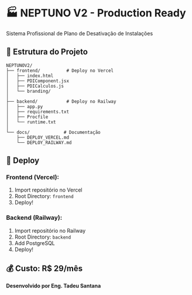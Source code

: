 # 🏭 NEPTUNO V2 - Production Ready

Sistema Profissional de Plano de Desativação de Instalações

## 📁 Estrutura do Projeto

```
NEPTUNOV2/
├── frontend/          # Deploy no Vercel
│   ├── index.html
│   ├── PDIComponent.jsx
│   ├── PDICalculos.js
│   └── branding/
│
├── backend/           # Deploy no Railway
│   ├── app.py
│   ├── requirements.txt
│   ├── Procfile
│   └── runtime.txt
│
└── docs/             # Documentação
    ├── DEPLOY_VERCEL.md
    └── DEPLOY_RAILWAY.md
```

## 🚀 Deploy

### Frontend (Vercel):
1. Import repositório no Vercel
2. Root Directory: `frontend`
3. Deploy!

### Backend (Railway):
1. Import repositório no Railway
2. Root Directory: `backend`
3. Add PostgreSQL
4. Deploy!

## 💰 Custo: R$ 29/mês

**Desenvolvido por Eng. Tadeu Santana**
